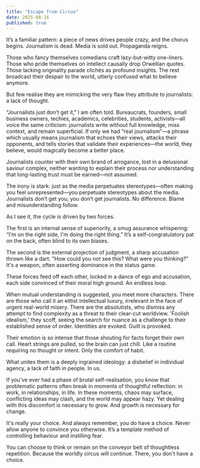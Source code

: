 ```yaml
---
title: "Escape from Circus"
date: 2025-08-16
published: true
---
```

It’s a familiar pattern: a piece of news drives people crazy, and the chorus begins. Journalism is dead. Media is sold out. Propaganda reigns.

Those who fancy themselves comedians craft lazy-but-witty one-liners. Those who pride themselves on intellect causally drop Orwellian quotes. Those lacking originality parade clichés as profound insights. The rest broadcast their despair to the world, utterly confused what to believe anymore.

But few realise they are mimicking the very flaw they attribute to journalists: a lack of thought. 

“Journalists just don’t get it,” I am often told. Bureaucrats, founders, small business owners, techies, academics, celebrities, students, activists—all voice the same criticism: journalists write without full knowledge, miss context, and remain superficial. If only we had “real journalism”—a phrase which usually means journalism that echoes their views, attacks their opponents, and tells stories that validate their experiences—the world, they believe, would magically become a better place. 

Journalists counter with their own brand of arrogance, lost in a delusional saviour complex, neither wanting to explain their process nor understanding that long-lasting trust must be earned—not assumed.

The irony is stark: just as the media perpetuates stereotypes—often making you feel unrepresented—you perpetuate stereotypes about the media. Journalists don’t get you; you don’t get journalists. No difference. Blame and misunderstanding follow. 

As I see it, the cycle is driven by two forces. 

The first is an internal sense of superiority, a smug assurance whispering: “I'm on the right side, I'm doing the right thing.” It’s a self-congratulatory pat on the back, often blind to its own biases. 

The second is the external projection of judgment, a sharp accusation thrown like a dart: "How could you not see this? What were you thinking?" It's a weapon, often asserting dominance in the status game. 

These forces feed off each other, locked in a dance of ego and accusation, each side convinced of their moral high ground. An endless loop.

When mutual understanding is suggested, you meet more characters. There are those who call it an elitist intellectual luxury, irrelevant in the face of urgent real-world misery. There are the absolutists, who dismiss any attempt to find complexity as a threat to their clear-cut worldview. 'Foolish idealism,' they scoff, seeing the search for nuance as a challenge to their established sense of order. Identities are evoked. Guilt is provoked.

Their emotion is so intense that those shouting for facts forget their own call. Heart strings are pulled, so the brain can just chill. Like a routine requiring no thought or intent. Only the comfort of habit.

What unites them is a deeply ingrained ideology: a disbelief in individual agency, a lack of faith in people. In us.

If you've ever had a phase of brutal self-realisation, you know that problematic patterns often break in moments of thoughtful reflection: in work, in relationships, in life. In these moments, chaos may surface, conflicting ideas may clash, and the world may appear hazy. Yet dealing with this discomfort is necessary to grow. And growth is necessary for change.

It's really your choice. And always remember, you do have a choice. Never allow anyone to convince you otherwise. It’s a template method of controlling behaviour and instilling fear.

You can choose to think or remain on the conveyor belt of thoughtless repetition. Because the worldly circus will continue. There, you don't have a choice.